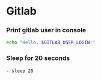 # Gitlab

### Print gitlab user in console

```bash
echo "Hello, $GITLAB_USER_LOGIN!"
```

### Sleep for 20 seconds

```
- sleep 20
```
